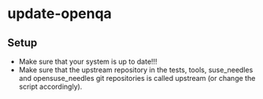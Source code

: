 # update-openqa

## Setup
- Make sure that your system is up to date!!!
- Make sure that the upstream repository in the tests, tools, suse_needles and opensuse_needles git repositories is called upstream (or  change the script accordingly).
